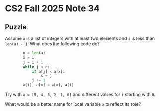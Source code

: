 # CS2 Fall 2025 Note 34

## Puzzle

Assume `a` is a list of integers with at least two elements and `i` is less than
`len(a) - 1`.  What does the following code do?

```python
        n = len(a)
        x = i
        j = i + 1
        while j < n:
            if a[j] < a[x]:
                x = j
            j += 1
        a[i], a[x] = a[x], a[i]
```

Try with `a = [5, 4, 3, 2, 1, 0]` and different values for `i` starting with
`0`.

What would be a better name for local variable `x` to reflect its role?
